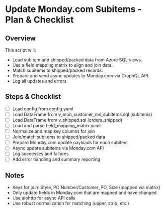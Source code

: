 # Update Monday.com Subitems - Plan & Checklist

## Overview
This script will:
- Load subitem and shipped/packed data from Azure SQL views.
- Use a field mapping matrix to align and join data.
- Match subitems to shipped/packed records.
- Prepare and send async updates to Monday.com via GraphQL API.
- Log all updates and errors.

## Steps & Checklist

- [ ] Load config from config.yaml
- [ ] Load DataFrame from v_mon_customer_ms_subitems.sql (subitems)
- [ ] Load DataFrame from v_shipped.sql (orders_shipped)
- [ ] Load and parse field_mapping_matrix.yaml
- [ ] Normalize and map key columns for join
- [ ] Join/match subitems to shipped/packed data
- [ ] Prepare Monday.com update payloads for each subitem
- [ ] Async update subitems via Monday.com API
- [ ] Log successes and failures
- [ ] Add error handling and summary reporting

## Notes
- Keys for join: Style, PO Number/Customer_PO, Size (mapped via matrix)
- Only update fields in Monday.com that are mapped and have changed
- Use aiohttp for async API calls
- Use robust normalization for matching (upper, strip, etc.)
